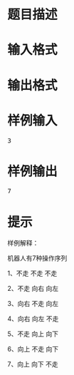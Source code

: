 

# 题目描述



# 输入格式



# 输出格式



# 样例输入


<pre>3</pre>

# 样例输出


<pre>7</pre>

# 提示


<p>
样例解释：
</p>
<p>
机器人有7种操作序列
</p>
<p>
1、不走 不走 不走
</p>
<p>
2、不走 向右 向左
</p>
<p>
3、向右 不走 向左
</p>
<p>
4、向右 向左 不走
</p>
<p>
5、不走 向上 向下
</p>
<p>
6、向上 不走 向下
</p>
<p>
7、向上 向下 不走
</p>
